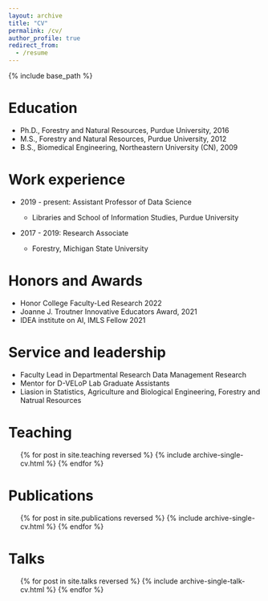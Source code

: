 ```yaml
---
layout: archive
title: "CV"
permalink: /cv/
author_profile: true
redirect_from:
  - /resume
---
```


{% include base_path %}

Education
======
* Ph.D., Forestry and Natural Resources, Purdue University, 2016
* M.S., Forestry and Natural Resources, Purdue University, 2012
* B.S., Biomedical Engineering, Northeastern University (CN), 2009

Work experience
======
* 2019 - present: Assistant Professor of Data Science
  * Libraries and School of Information Studies, Purdue University
  
* 2017 - 2019: Research Associate
  * Forestry, Michigan State University

  
Honors and Awards
======
* Honor College Faculty-Led Research 2022
* Joanne J. Troutner Innovative Educators Award, 2021
* IDEA institute on AI, IMLS Fellow 2021

Service and leadership
======
* Faculty Lead in Departmental Research Data Management Research
* Mentor for D-VELoP Lab Graduate Assistants
* Liasion in Statistics, Agriculture and Biological Engineering, Forestry and Natrual Resources

Teaching
======
  <ul>{% for post in site.teaching reversed %}
    {% include archive-single-cv.html %}
  {% endfor %}</ul>
  

Publications
======
  <ul>{% for post in site.publications reversed  %}
    {% include archive-single-cv.html %}
  {% endfor %}</ul>
  
Talks
======
  <ul>{% for post in site.talks reversed  %}
    {% include archive-single-talk-cv.html %}
  {% endfor %}</ul>
  

